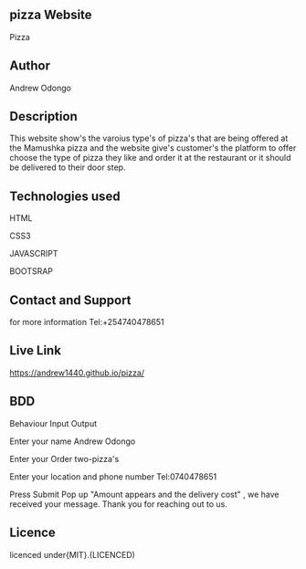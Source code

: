 ## pizza Website
Pizza
## Author
Andrew Odongo
## Description
This website show's the varoius type's of pizza's that are being offered at the Mamushka pizza and the website give's customer's the platform to offer choose the type of pizza they like and order it at the restaurant  or it should be delivered to their door step.
## Technologies used
HTML

CSS3

JAVASCRIPT

BOOTSRAP
## Contact and Support
for more information Tel:+254740478651
## Live Link
https://andrew1440.github.io/pizza/
## BDD
Behaviour	 Input  Output 

Enter your name Andrew Odongo 

Enter your Order two-pizza's 

Enter your location and phone number Tel:0740478651 

Press Submit	Pop up "Amount appears and the delivery cost" , we have received your message. Thank you for reaching out to us.
## Licence
licenced under{MIT}.(LICENCED)

